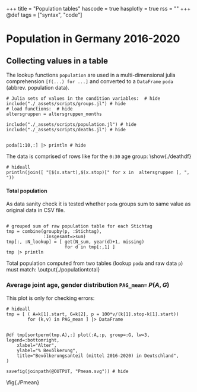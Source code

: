 +++
title = "Population tables"
hascode = true
hasplotly = true
rss = ""
+++
@def tags = ["syntax", "code"]

# Population in Germany 2016-2020

## Collecting values in a table
The lookup functions `population` are used in 
a multi-dimensional julia comprehension `[f(...) for ...]` and 
converted to a `DataFrame` `poda` (abbrev. population data).


```julia:./deathdf
# Julia sets of values in the condition variables:  # hide
include("./_assets/scripts/groups.jl") # hide
# load functions:  # hide
altersgruppen = altersgruppen_months

include("./_assets/scripts/population.jl") # hide
include("./_assets/scripts/deaths.jl") # hide


poda[1:10,:] |> println # hide
```

The data is comprised of rows like for the `0:30` age group:
\show{./deathdf}

```julia:./agegroups
# hideall
println(join([ "[$(x.start),$(x.stop)[" for x in  altersgruppen ], ", "))
```


#### Total population
As data sanity check it is tested whether `poda` groups sum to same value as original data in CSV file.
```julia:./populationtotal

# grouped sum of raw population table for each Stichtag
tmp = combine(groupby(p, :Stichtag), 
              :Insgesamt=>sum)
tmp[:, :N_lookup] = [ get(N_sum, year(d)+1, missing) 
                      for d in tmp[:,1] ]
tmp |> println
```
Total population computed from two tables (lookup `poda` and raw data `p`) must match:
\output{./populationtotal}





### Average joint age, gender distribution `PAG_mean=` $P(A, G)$
This plot is only for checking errors:
```julia:./populationcellprob2
# hideall
tmp = [ ( A=k[1].start, G=k[2], p = 100*v/(k[1].stop-k[1].start)) 
	    for (k,v) in PAG_mean ] |> DataFrame


@df tmp[sortperm(tmp.A),:] plot(:A,:p, group=:G, lw=3, legend=:bottomright,
    xlabel="Alter",
    ylabel="% Bevölkerung",
    title="Bevölkerungsanteil (mittel 2016-2020) in Deutschland",
)

savefig(joinpath(@OUTPUT, "Pmean.svg")) # hide
```

\fig{./Pmean}
